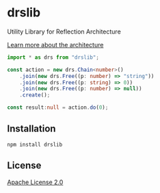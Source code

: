 # drslib

Utility Library for Reflection Architecture

[Learn more about the architecture](https://gist.github.com/cocop/953ac9e9be10d5846705c873eb67d6fd)

```typescript
import * as drs from "drslib";

const action = new drs.Chain<number>()
    .join(new drs.Free((p: number) => "string"))
    .join(new drs.Free((p: string) => 0))
    .join(new drs.Free((p: number) => null))
    .create();

const result:null = action.do(0);
```


## Installation

```
npm install drslib
```

## License
[Apache License 2.0](https://github.com/cocop/drslib/blob/master/README.md)